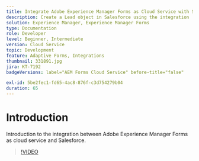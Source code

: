 ```yaml
---
title: Integrate Adobe Experience Manager Forms as Cloud Service with Salesforce
description: Create a Lead object in Salesforce using the integration
solution: Experience Manager, Experience Manager Forms
type: Documentation
role: Developer
level: Beginner, Intermediate
version: Cloud Service
topic: Development
feature: Adaptive Forms, Integrations
thumbnail: 331891.jpg
jira: KT-7192
badgeVersions: label="AEM Forms Cloud Service" before-title="false"

exl-id: 5be2fec1-fd65-4ac8-876f-c3d754279b04
duration: 65
---
```

# Introduction

Introduction to the integration between Adobe Experience Manager Forms as cloud service and Salesforce.

>[!VIDEO](https://video.tv.adobe.com/v/331891?quality=12&learn=on)
